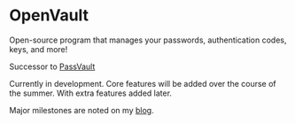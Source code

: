 # OpenVault
Open-source program that manages your passwords, authentication codes, keys, and more!

Successor to [PassVault](https://www.github.com/HamzaAlsarakbi/PassVault)

Currently in development. Core features will be added over the course of the summer. With extra features added later.

Major milestones are noted on my [blog](https://hamzaalsarakbi.github.io/blog/).